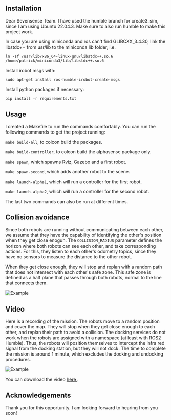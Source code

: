 
## Installation

Dear Sevensense Team. I have used the humble branch for create3_sim, since I am using Ubuntu 22.04.3. Make sure to also run humble to make this project work.

In case you are using miniconda and ros can't find GLIBCXX_3.4.30, link the libstdc++ from usr/lib to the miniconda lib folder, i.e.

```ln -sf /usr/lib/x86_64-linux-gnu/libstdc++.so.6 /home/patrick/miniconda3/lib/libstdc++.so.6```

Install irobot msgs with:

```sudo apt-get install ros-humble-irobot-create-msgs```

Install python packages if necessary:

```pip install -r requirements.txt```

## Usage
I created a Makefile to run the commands comfortably. You can run the following commands to get the project running:

```make build-all```, to colcon build the packages.

```make build-controller```, to colcon build the alphasense package only.

```make spawn```, which spawns Rviz, Gazebo and a first robot.

```make spawn-second```, which adds another robot to the scene.

```make launch-alpha1```, which will run a controller for the first robot.

```make launch-alpha2```, which will run a controller for the second robot.


The last two commands can also be run at different times.

## Collision avoidance
Since both robots are running without communicating between each other, we assume that they have the capability of identifying the other's position when they get close enoguh. The `COLLISION_RADIUS` parameter defines the horizon where both robots can see each other, and take corresponding actions. For this, they listen to each other's odometry topics, since they have no sensors to measure the distance to the other robot. 

When they get close enough, they will stop and replan with a random path that does not intersect with each other's safe zone. This safe zone is defined as a half plane that passes through both robots, normal to the line that connects them. 

![Example](https://raw.githubusercontent.com/PatrissTV/sevensense-interview-project/main/recordings/collision.gif)

## Video
Here is a recording of the mission. The robots move to a random position and cover the map. They will stop when they get close enough to each other, and replan their path to avoid a collision. The docking services do not work when the robots are assigned with a namespace (at least with ROS2 Humble). Thus, the robots will position themselves to intercept the infra red signal from the docking station, but they will not dock. The time to complete the mission is around 1 minute, which excludes the docking and undocking procedures.

![Example](https://raw.githubusercontent.com/PatrissTV/sevensense-interview-project/main/recordings/video_gif.gif)

You can download the video <a href="https://raw.githubusercontent.com/PatrissTV/sevensense-interview-project/main/recordings/multi_agent_recording_seed_191.mp4"> here </a>.


## Acknowledgements
Thank you for this opportunity. I am looking forward to hearing from you soon!
